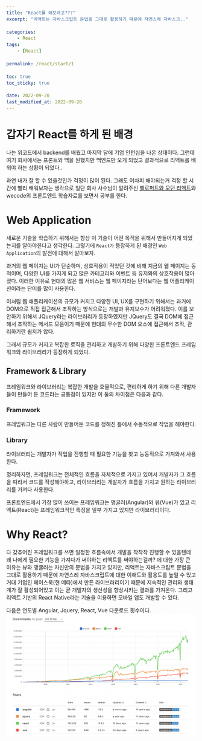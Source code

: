 ```yaml
---
title: "React를 해보라고???"
excerpt: "리액트는 자바스크립트 문법을 그대로 활용하기 때문에 자연스레 자바스크.."

categories:
    - React
tags:
    - [React]

permalink: /react/start/1

toc: true
toc_sticky: true

date: 2022-09-20
last_modified_at: 2022-09-20
---
```


# 갑자기 React를 하게 된 배경

나는 위코드에서 backend를 배웠고 마지막 달에 기업 인턴십을 나온 상태이다. 그런데 여기 회사에서는 프론트와 백을 원했지만 백엔드만 오게 되었고 결과적으로 리액트를 배워야 하는 상황이 되었다..

과연 내가 잘 할 수 있을것인가 걱정이 많이 된다. 그래도 어차피 해야되는거 걱정 할 시간에 빨리 배워보자는 생각으로 일단 회사 사수님이 알려주신 [벨로퍼트와 모던 리액트](https://react.vlpt.us/)와 wecode의 프론트엔드 학습자료를 보면서 공부를 한다.

# Web Application

새로운 기술을 학습하기 위해서는 항상 이 기술이 어떤 목적을 위해서 만들어지게 되었는지를 알아야한다고 생각한다. 그렇기에 `React가` 등장하게 된 배경인 `Web Application`의 발전에 대해서 알아보자.

과거의 웹 페이지는 UI가 단순하며, 상호작용이 적었던 것에 비해 지금의 웹 페이지는 동적이며, 다양한 UI를 가지게 되고 많은 카테고리와 이벤트 등 유저와의 상호작용이 많아졌다. 이러한 이유로 현대의 많은 웹 서비스는 웹 페이지라는 단어보다는 웹 어플리케이션이라는 단어를 많이 사용한다.

이처럼 웹 애플리케이션의 규모가 커지고 다양한 UI, UX를 구현하기 위해서는 과거에 DOM으로 직접 접근해서 조작하는 방식으로는 개발과 유지보수가 어려워졌다. 이를 보안하기 위해서 JQuery라는 라이브러리가 등장하였지만 JQuery도 결국 DOM에 접근해서 조작하는 메서드 모음이기 때문에 현대의 무수한 DOM 요소에 접근해서 조작, 관리하기란 쉽지가 않다.

그래서 규모가 커지고 복잡한 로직을 관리하고 개발하기 위해 다양한 프론트엔드 프레임워크와 라이브러리가 등장하게 되었다.

## Framework & Library

프레임워크와 라이브러리는 복잡한 개발을 효율적으로, 편리하게 하기 위해 다른 개발자들이 만들어 둔 코드라는 공통점이 있지만 이 둘의 차이점은 다음과 같다.

### Framework

프레임워크는 다른 사람이 만들어둔 코드를 정해진 틀에서 수동적으로 작업을 해야한다.

### Library

라이브러리는 개발자가 작업을 진행할 때 필요한 기능을 찾고 능동적으로 가져와서 사용한다.

정리하자면, 프레임워크는 전체적인 흐름을 자체적으로 가지고 있어서 개발자가 그 흐름을 따라서 코드를 작성해야하고, 라이브러리는 개발자가 흐름을 가지고 원하는 라이브러리를 가져다 사용한다.

프론트엔드에서 가장 많이 쓰이는 프레임워크는 앵귤러(Angular)와 뷰(Vue)가 있고 리액트(React)는 프레임워크적인 특징을 일부 가지고 있지만 라이브러리이다.

# Why React?

다 갖추어진 프레임워크를 쓰면 일정한 흐름속에서 개발을 착착착 진행할 수 있을텐데 왜 나에게 필요한 기능을 가져다가 써야하는 리액트를 써야하는걸까? 에 대한 가장 큰 이유는 뷰와 앵귤러는 자신만의 문법을 가지고 있지만, 리액트는 자바스크립트 문법을 그대로 활용하기 때문에 자연스레 자바스크립트에 대한 이해도와 활용도를 높일 수 있고 거대 기업인 페이스북(현 메타)에서 만든 라이브러리이기 때문에 지속적인 관리와 생태계가 잘 활성되어있고 이는 곧 개발자의 생산성을 향상시키는 결과를 가져온다. 그리고 리액트 기반의 React Native라는 기술을 이용하면 모바일 앱도 개발할 수 있다.

다음은 연도별 Angular, Jquery, React, Vue 다운로드 횟수이다.
![](../../assets/images/posts_img/React/2022-09-20-React.png)
